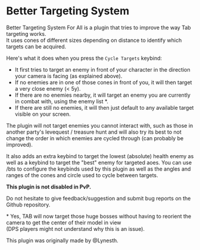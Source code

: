 # Better Targeting System

Better Targeting System For All is a plugin that tries to improve the way Tab targeting works.  
It uses cones of different sizes depending on distance to identify which targets can be acquired.

Here's what it does when you press the `Cycle Targets` keybind:

- It first tries to target an enemy in front of your character in the direction your camera is facing (as explained above).
- If no enemies are in one of those cones in front of you, it will then target a very close enemy (< 5y).
- If there are no enemies nearby, it will target an enemy you are currently in combat with, using the enemy list \*.
- If there are still no enemies, it will then just default to any available target visible on your screen.

The plugin will not target enemies you cannot interact with, such as those in another party's levequest / treasure hunt and will also try its best to not change the order in which enemies are cycled through (can probably be improved).

It also adds an extra keybind to target the lowest (absolute) health enemy as well as a keybind to target the "best" enemy for targeted aoes.
You can use /bts to configure the keybinds used by this plugin as well as the angles and ranges of the cones and circle used to cycle between targets.

**This plugin is not disabled in PvP.**

Do not hesitate to give feedback/suggestion and submit bug reports on the Github repository.

\* Yes, TAB will now target those huge bosses without having to reorient the camera to get the center of their model in view  
(DPS players might not understand why this is an issue).


This plugin was originally made by @Lynesth.
